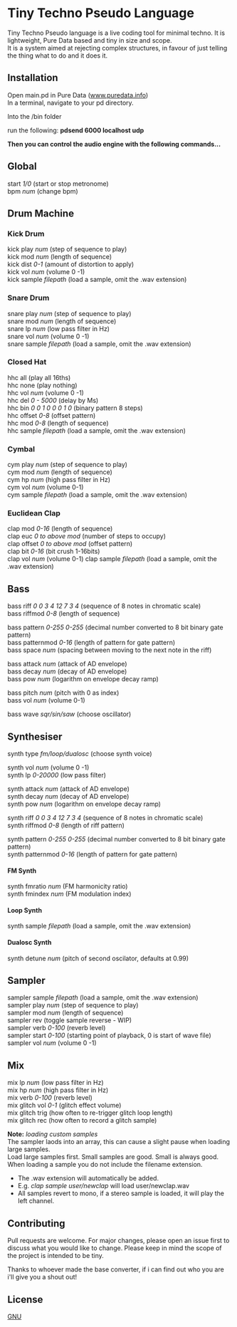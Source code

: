 # Tiny Techno Pseudo Language 
Tiny Techno Pseudo language is a live coding tool for minimal techno. It is lightweight, Pure Data based and tiny in size and scope.  
It is a system aimed at rejecting complex structures, in favour of just telling the thing what to do and it does it.

## Installation 
Open main.pd in Pure Data (www.puredata.info)  
In a terminal, navigate to your pd directory.  

Into the /bin folder  

run the following: **pdsend 6000 localhost udp**  

**Then you can control the audio engine with the following commands...**  

## Global  
start *1/0* (start or stop metronome)  
bpm *num* (change bpm)  
  
## Drum Machine
### Kick Drum  
kick play *num* (step of sequence to play)  
kick mod *num* (length of sequence)  
kick dist *0-1* (amount of distortion to apply)  
kick vol *num* (volume 0 -1)  
kick sample *filepath* (load a sample, omit the .wav extension)  

### Snare Drum  
snare play *num* (step of sequence to play)  
snare mod *num* (length of sequence)  
snare lp *num* (low pass filter in Hz)  
snare vol *num* (volume 0 -1)  
snare sample *filepath* (load a sample, omit the .wav extension)  

### Closed Hat  
hhc all (play all 16ths)  
hhc none (play nothing)  
hhc vol *num* (volume 0 -1)  
hhc del *0 - 5000* (delay by Ms)  
hhc bin *0 0 1 0 0 0 1 0* (binary pattern 8 steps)  
hhc offset *0-8* (offset pattern)  
hhc mod *0-8* (length of sequence)  
hhc sample *filepath* (load a sample, omit the .wav extension)  

### Cymbal  
cym play *num* (step of sequence to play)  
cym mod *num* (length of sequence)  
cym hp *num* (high pass filter in Hz)  
cym vol *num* (volume 0-1)  
cym sample *filepath* (load a sample, omit the .wav extension)  

### Euclidean Clap  
clap mod *0-16* (length of sequence)  
clap euc *0 to above mod* (number of steps to occupy)  
clap offset *0 to above mod* (offset pattern)  
clap bit *0-16* (bit crush 1-16bits)  
clap vol *num* (volume 0-1)
clap sample *filepath* (load a sample, omit the .wav extension)  
  
## Bass
bass riff *0 0 3 4 12 7 3 4* (sequence of 8 notes in chromatic scale)  
bass riffmod *0-8* (length of sequence) 
  
bass pattern *0-255 0-255* (decimal number converted to 8 bit binary gate pattern)  
bass patternmod *0-16* (length of pattern for gate pattern)  
bass space *num* (spacing between moving to the next note in the riff)
  
bass attack *num* (attack of AD envelope)  
bass decay *num* (decay of AD envelope)  
bass pow *num* (logarithm on envelope decay ramp)  
  
bass pitch *num* (pitch with 0 as index)    
bass vol *num* (volume 0-1)  
  
bass wave *sqr/sin/saw* (choose oscillator)  
  
## Synthesiser
synth type *fm/loop/dualosc* (choose synth voice)  
  
synth vol *num* (volume 0 -1)  
synth lp *0-20000* (low pass filter)  

synth attack *num* (attack of AD envelope)  
synth decay *num* (decay of AD envelope)  
synth pow *num* (logarithm on envelope decay ramp) 
  
synth riff *0 0 3 4 12 7 3 4* (sequence of 8 notes in chromatic scale)  
synth riffmod *0-8* (length of riff pattern)

synth pattern *0-255 0-255* (decimal number converted to 8 bit binary gate pattern)  
synth patternmod *0-16* (length of pattern for gate pattern)
  
#### FM Synth
synth fmratio *num* (FM harmonicity ratio)  
synth fmindex *num* (FM modulation index)
  
#### Loop Synth
synth sample *filepath* (load a sample, omit the .wav extension)  
  
#### Dualosc Synth
synth detune *num* (pitch of second oscilator, defaults at 0.99)  
  
  
## Sampler
sampler sample *filepath* (load a sample, omit the .wav extension)  
sampler play *num* (step of sequence to play)  
sampler mod *num* (length of sequence)  
sampler rev (toggle sample reverse - WIP)  
sampler verb *0-100* (reverb level)  
sampler start *0-100* (starting point of playback, 0 is start of wave file)  
sampler vol *num* (volume 0 -1)  

## Mix
mix lp *num* (low pass filter in Hz)  
mix hp *num* (high pass filter in Hz)  
mix verb *0-100* (reverb level)  
mix glitch vol *0-1* (glitch effect volume)  
mix glitch trig (how often to re-trigger glitch loop length)  
mix glitch rec (how often to record a glitch sample)  

  
**Note:** *loading custom samples*  
The sampler laods into an array, this can cause a slight pause when loading large samples.  
Load large samples first. Small samples are good. Small is always good.  
When loading a sample you do not include the filename extension.    
* The .wav extension will automatically be added.  
* E.g. *clap sample user/newclap* will load user/newclap.wav  
* All samples revert to mono, if a stereo sample is loaded, it will play the left channel.  
  
  
## Contributing
Pull requests are welcome. For major changes, please open an issue first to discuss what you would like to change.
Please keep in mind the scope of the project is intended to be tiny.
  
Thanks to whoever made the base converter, if i can find out who you are i'll give you a shout out!
  
  
## License
[GNU](https://choosealicense.com/licenses/agpl-3.0/)

